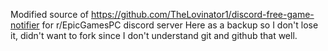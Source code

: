 Modified source of https://github.com/TheLovinator1/discord-free-game-notifier for r/EpicGamesPC discord server
Here as a backup so I don't lose it, didn't want to fork since I don't understand git and github that well.